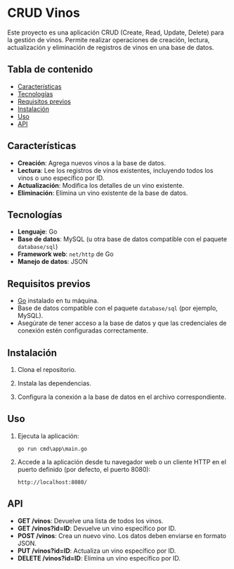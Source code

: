 # CRUD Vinos

Este proyecto es una aplicación CRUD (Create, Read, Update, Delete) para la gestión de vinos. Permite realizar operaciones de creación, lectura, actualización y eliminación de registros de vinos en una base de datos.

## Tabla de contenido

- [Características](#características)
- [Tecnologías](#tecnologías)
- [Requisitos previos](#requisitos-previos)
- [Instalación](#instalación)
- [Uso](#uso)
- [API](#api)

## Características

- **Creación**: Agrega nuevos vinos a la base de datos.
- **Lectura**: Lee los registros de vinos existentes, incluyendo todos los vinos o uno específico por ID.
- **Actualización**: Modifica los detalles de un vino existente.
- **Eliminación**: Elimina un vino existente de la base de datos.

## Tecnologías

- **Lenguaje**: Go
- **Base de datos**: MySQL (u otra base de datos compatible con el paquete `database/sql`)
- **Framework web**: `net/http` de Go
- **Manejo de datos**: JSON

## Requisitos previos

- [Go](https://golang.org/doc/install) instalado en tu máquina.
- Base de datos compatible con el paquete `database/sql` (por ejemplo, MySQL).
- Asegúrate de tener acceso a la base de datos y que las credenciales de conexión estén configuradas correctamente.

## Instalación

1. Clona el repositorio.

2. Instala las dependencias.

3. Configura la conexión a la base de datos en el archivo correspondiente.

## Uso

1. Ejecuta la aplicación:

    ```shell
    go run cmd\app\main.go
    ```

2. Accede a la aplicación desde tu navegador web o un cliente HTTP en el puerto definido (por defecto, el puerto 8080):

    ```
    http://localhost:8080/
    ```

## API

- **GET /vinos**: Devuelve una lista de todos los vinos.
- **GET /vinos?id=ID**: Devuelve un vino específico por ID.
- **POST /vinos**: Crea un nuevo vino. Los datos deben enviarse en formato JSON.
- **PUT /vinos?id=ID**: Actualiza un vino específico por ID.
- **DELETE /vinos?id=ID**: Elimina un vino específico por ID.